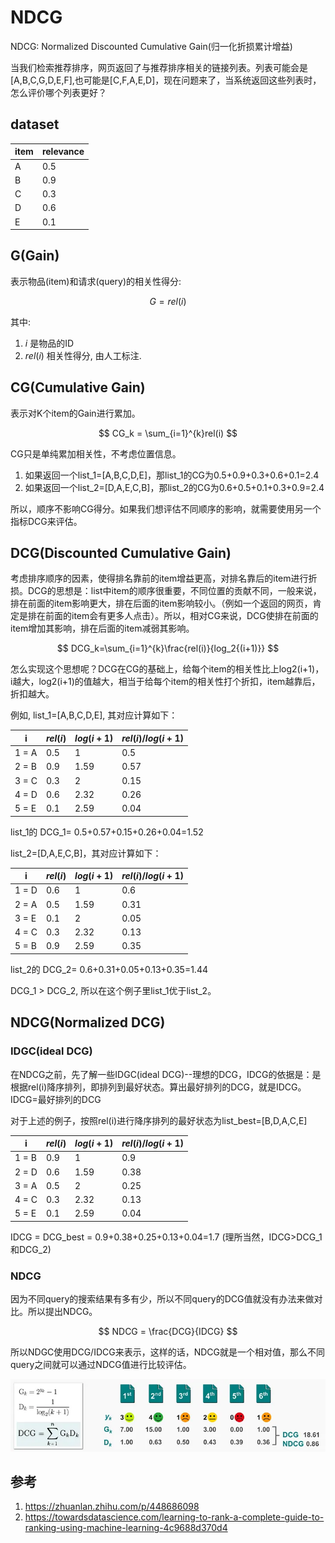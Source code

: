 # NDCG

NDCG: Normalized Discounted Cumulative Gain(归一化折损累计增益)

当我们检索推荐排序，网页返回了与推荐排序相关的链接列表。列表可能会是[A,B,C,G,D,E,F],也可能是[C,F,A,E,D]，现在问题来了，当系统返回这些列表时，怎么评价哪个列表更好？

## dataset

item|relevance
--|--
A|0.5
B|0.9
C|0.3
D|0.6
E|0.1

## G(Gain)

表示物品(item)和请求(query)的相关性得分:


$$ G = rel(i) $$

其中:
1. $i$ 是物品的ID
2. $rel(i)$ 相关性得分, 由人工标注.


## CG(Cumulative Gain)

表示对K个item的Gain进行累加。

$$ CG_k = \sum_{i=1}^{k}rel(i) $$

CG只是单纯累加相关性，不考虑位置信息。

1. 如果返回一个list_1=[A,B,C,D,E]，那list_1的CG为0.5+0.9+0.3+0.6+0.1=2.4
2. 如果返回一个list_2=[D,A,E,C,B]，那list_2的CG为0.6+0.5+0.1+0.3+0.9=2.4

所以，顺序不影响CG得分。如果我们想评估不同顺序的影响，就需要使用另一个指标DCG来评估。

## DCG(Discounted Cumulative Gain)

考虑排序顺序的因素，使得排名靠前的item增益更高，对排名靠后的item进行折损。DCG的思想是：list中item的顺序很重要，不同位置的贡献不同，一般来说，排在前面的item影响更大，排在后面的item影响较小。（例如一个返回的网页，肯定是排在前面的item会有更多人点击）。所以，相对CG来说，DCG使排在前面的item增加其影响，排在后面的item减弱其影响。

$$ DCG_k=\sum_{i=1}^{k}\frac{rel(i)}{log_2{(i+1)}} $$




怎么实现这个思想呢？DCG在CG的基础上，给每个item的相关性比上log2(i+1)，i越大，log2(i+1)的值越大，相当于给每个item的相关性打个折扣，item越靠后，折扣越大。

例如, list_1=[A,B,C,D,E], 其对应计算如下：

i|$rel(i)$|$log(i+1)$|$rel(i)/log(i+1)$
--|--|--|--
1 = A|0.5|1|0.5
2 = B|0.9|1.59|0.57
3 = C|0.3|2|0.15
4 = D|0.6|2.32|0.26
5 = E|0.1|2.59|0.04

list_1的 DCG_1= 0.5+0.57+0.15+0.26+0.04=1.52


list_2=[D,A,E,C,B]，其对应计算如下：

i|$rel(i)$|$log(i+1)$|$rel(i)/log(i+1)$
--|--|--|--
1 = D|0.6|1|0.6
2 = A|0.5|1.59|0.31
3 = E|0.1|2|0.05
4 = C|0.3|2.32|0.13
5 = B|0.9|2.59|0.35

list_2的 DCG_2= 0.6+0.31+0.05+0.13+0.35=1.44

DCG_1 > DCG_2, 所以在这个例子里list_1优于list_2。



## NDCG(Normalized DCG)

### IDGC(ideal DCG)

在NDCG之前，先了解一些IDGC(ideal DCG)--理想的DCG，IDCG的依据是：是根据rel(i)降序排列，即排列到最好状态。算出最好排列的DCG，就是IDCG。IDCG=最好排列的DCG

对于上述的例子，按照rel(i)进行降序排列的最好状态为list_best=[B,D,A,C,E]

i|$rel(i)$|$log(i+1)$|$rel(i)/log(i+1)$
--|--|--|--
1 = B|0.9|1|0.9
2 = D|0.6|1.59|0.38
3 = A|0.5|2|0.25
4 = C|0.3|2.32|0.13
5 = E|0.1|2.59|0.04



IDCG = DCG_best = 0.9+0.38+0.25+0.13+0.04=1.7 (理所当然，IDCG>DCG_1和DCG_2)


### NDCG
因为不同query的搜索结果有多有少，所以不同query的DCG值就没有办法来做对比。所以提出NDCG。

$$ NDCG = \frac{DCG}{IDCG}  $$

所以NDGC使用DCG/IDCG来表示，这样的话，NDCG就是一个相对值，那么不同query之间就可以通过NDCG值进行比较评估。

![alt text](./NDCG/1.png)

## 参考
1. https://zhuanlan.zhihu.com/p/448686098
2. https://towardsdatascience.com/learning-to-rank-a-complete-guide-to-ranking-using-machine-learning-4c9688d370d4